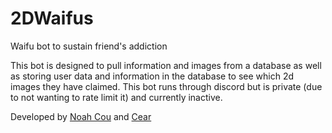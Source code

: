 # 2DWaifus
Waifu bot to sustain friend's addiction

This bot is designed to pull information and images from a database as well as storing user data and information in the database to see which 2d images they have claimed. This bot runs through discord but is private (due to not wanting to rate limit it) and currently inactive. 

Developed by [Noah Cou](https://github.com/noahcou) and [Cear](https://github.com/cear-git)
